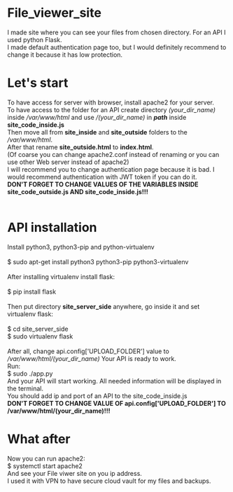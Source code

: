 # File_viewer_site
I made site where you can see your files from chosen directory. For an API I used python Flask.<br>
I made default authentication page too, but I would definitely recommend to change it because it has low protection.

# Let's start
To have access for server with browser, install apache2 for your server.<br>
To have access to the folder for an API create directory *(your_dir_name)* inside */var/www/html* and use */(your_dir_name)* in ***path*** inside **site_code_inside.js**<br>
Then move all from **site_inside** and **site_outside** folders to the */var/www/html*.<br>
After that rename **site_outside.html** to **index.html**.<br>
(Of coarse you can change apache2.conf instead of renaming or you can use other Web server instead of apache2)<br>
I will recommend you to change authentication page because it is bad. I would recommend authentication with JWT token if you can do it.<br>
****DON'T FORGET TO CHANGE VALUES OF THE VARIABLES INSIDE site_code_outside.js AND site_code_inside.js!!!****<br>
<br>

# API installation
Install python3, python3-pip and python-virtualenv<br>
<br>
$  sudo apt-get install python3 python3-pip python3-virtualenv<br>
<br>
After installing virtualenv install flask:<br>
<br>
$  pip install flask<br>
<br>
Then put directory **site_server_side** anywhere, go inside it and set virtualenv flask:<br>
<br>
$  cd site_server_side<br>
$  sudo virtualenv flask<br>
<br>
After all, change api.config\['UPLOAD_FOLDER'\] value to */var/www/html/(your_dir_name)* 
Your API is ready to work.<br>
Run:<br>
$  sudo ./app.py<br>
And your API will start working. All needed information will be displayed in the terminal.<br>
You should add ip and port of an API to the site_code_inside.js<br>
****DON'T FORGET TO CHANGE VALUE OF api.config\['UPLOAD_FOLDER'\] TO /var/www/html/(your_dir_name)!!!****<br>

# What after
Now you can run apache2:<br>
$  systemctl start apache2<br>
And see your File viwer site on you ip address.<br>
I used it with VPN to have secure cloud vault for my files and backups.<br>



